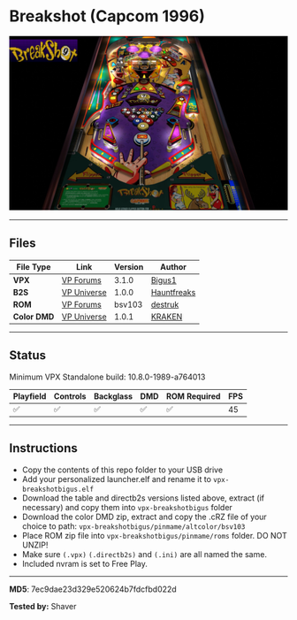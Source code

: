 # Breakshot (Capcom 1996)

![Table Preview](../../images/vpx-breakshotbigus-preview.jpg)

---

## Files
| File Type | Link | Version | Author | 
|-----------|--------|----------|--------------|
| **VPX** | [VP Forums](https://www.vpforums.org/index.php?app=downloads&showfile=14361) | 3.1.0 | [Bigus1](hhttps://www.vpforums.org/index.php?showuser=107629) |
| **B2S** | [VP Universe](https://vpuniverse.com/files/file/20472-breakshot-capcom-1996-b2s-full-dmd/) | 1.0.0 | [Hauntfreaks](https://vpuniverse.com/profile/5216-hauntfreaks/) |
| **ROM** | [VP Forums](https://www.vpforums.org/index.php?app=downloads&showfile=142) | bsv103 | [destruk](https://www.vpforums.org/index.php?showuser=5) |
| **Color DMD** | [VP Universe](https://vpuniverse.com/files/file/20470-breakshot-serum-colorization/) | 1.0.1 | [KRAKEN](https://vpuniverse.com/profile/35517-kraken/) |

---

## Status 
Minimum VPX Standalone build: 10.8.0-1989-a764013

| Playfield | Controls | Backglass | DMD | ROM Required | FPS | 
|-----------|----------|-----------|-----|--------------|-----|
| :white_check_mark: | :white_check_mark: | :white_check_mark: | :white_check_mark: | :white_check_mark: | 45 |

---

## Instructions

- Copy the contents of this repo folder to your USB drive
- Add your personalized launcher.elf and rename it to `vpx-breakshotbigus.elf`
- Download the table and directb2s versions listed above, extract (if necessary) and copy them into `vpx-breakshotbigus` folder
- Download the color DMD zip, extract and copy the .cRZ file of your choice to path: `vpx-breakshotbigus/pinmame/altcolor/bsv103`
- Place ROM zip file into `vpx-breakshotbigus/pinmame/roms` folder. DO NOT UNZIP!
- Make sure `(.vpx)` `(.directb2s)` and `(.ini)` are all named the same.
- Included nvram is set to Free Play.

---

**MD5**: 7ec9dae23d329e520624b7fdcfbd022d

**Tested by:** Shaver
